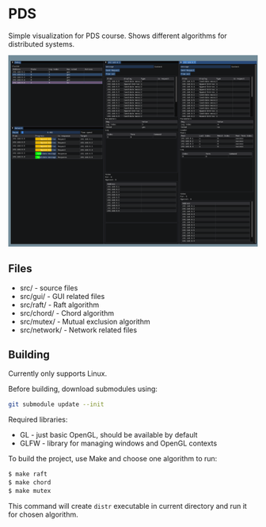 # PDS

Simple visualization for PDS course. Shows different algorithms for distributed systems.

![Banner](banner.png)

## Files

- src/ - source files
- src/gui/ - GUI related files
- src/raft/ - Raft algorithm
- src/chord/ - Chord algorithm
- src/mutex/ - Mutual exclusion algorithm
- src/network/ - Network related files

## Building

Currently only supports Linux.

Before building, download submodules using:

```bash
git submodule update --init
```

Required libraries:
- GL     - just basic OpenGL, should be available by default
- GLFW   - library for managing windows and OpenGL contexts

To build the project, use Make and choose one algorithm to run:

```bash
$ make raft
$ make chord
$ make mutex
```

This command will create `distr` executable in current directory and run it for chosen algorithm.
